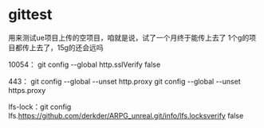# gittest

用来测试ue项目上传的空项目，咱就是说，试了一个月终于能传上去了
1个g的项目都传上去了，15g的还会远吗


10054：
git config --global http.sslVerify false

443：
git config --global --unset http.proxy
git config --global --unset https.proxy

lfs-lock：git config lfs.https://github.com/derkder/ARPG_unreal.git/info/lfs.locksverify false
